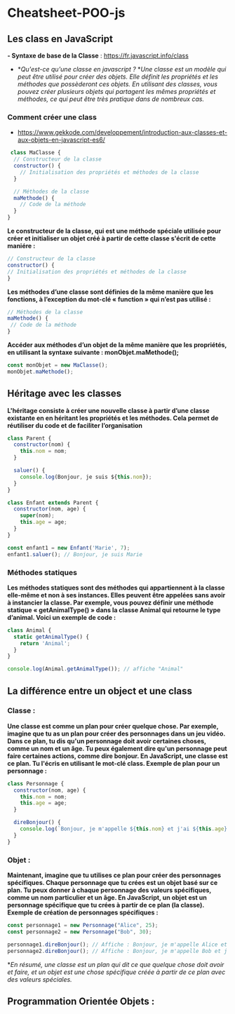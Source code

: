 # Cheatsheet-POO-js

## Les class en JavaScript

**- Syntaxe de base de la Classe** : https://fr.javascript.info/class

- **Qu'est-ce qu'une classe en javascript ?*
**Une classe est un modèle qui peut être utilisé pour créer des objets. Elle définit les propriétés et les méthodes que possèderont ces objets. En utilisant des classes, vous pouvez créer plusieurs objets qui partagent les mêmes propriétés et méthodes, ce qui peut être très pratique dans de nombreux cas.*

### Comment créer une class 

- https://www.gekkode.com/developpement/introduction-aux-classes-et-aux-objets-en-javascript-es6/

``` javascript
 class MaClasse {
  // Constructeur de la classe
  constructor() {
    // Initialisation des propriétés et méthodes de la classe
  }

  // Méthodes de la classe
  maMethode() {
    // Code de la méthode
  }
}
```
**Le constructeur de la classe, qui est une méthode spéciale utilisée pour créer et initialiser un objet créé à partir de cette classe s'écrit de cette maniére :**

``` javascript
// Constructeur de la classe
constructor() {
// Initialisation des propriétés et méthodes de la classe
}
```

**Les méthodes d’une classe sont définies de la même manière que les fonctions, à l’exception du mot-clé « function » qui n’est pas utilisé :**

``` javascript
// Méthodes de la classe
maMethode() {
 // Code de la méthode
}
```

**Accéder aux méthodes d’un objet de la même manière que les propriétés, en utilisant la syntaxe suivante : monObjet.maMethode();**

``` javascript
const monObjet = new MaClasse();
monObjet.maMethode();
```

## Héritage avec les classes

**L'héritage consiste à créer une nouvelle classe à partir d’une classe existante en en héritant les propriétés et les méthodes. Cela permet de réutiliser du code et de faciliter l’organisation**


``` javascript
class Parent {
  constructor(nom) {
    this.nom = nom;
  }

  saluer() {
    console.log(Bonjour, je suis ${this.nom});
  }
}

class Enfant extends Parent {
  constructor(nom, age) {
    super(nom);
    this.age = age;
  }
}

const enfant1 = new Enfant('Marie', 7);
enfant1.saluer(); // Bonjour, je suis Marie
```

### Méthodes statiques

**Les méthodes statiques sont des méthodes qui appartiennent à la classe elle-même et non à ses instances. Elles peuvent être appelées sans avoir à instancier la classe. Par exemple, vous pouvez définir une méthode statique « getAnimalType() » dans la classe Animal qui retourne le type d’animal. Voici un exemple de code :** 

``` javascript
class Animal {
  static getAnimalType() {
    return 'Animal';
  }
}

console.log(Animal.getAnimalType()); // affiche "Animal"
```


## La différence entre un object et une class

### Classe :

**Une classe est comme un plan pour créer quelque chose. Par exemple, imagine que tu as un plan pour créer des personnages dans un jeu vidéo.
Dans ce plan, tu dis qu'un personnage doit avoir certaines choses, comme un nom et un âge. Tu peux également dire qu'un personnage peut faire certaines actions, comme dire bonjour.
En JavaScript, une classe est ce plan. Tu l'écris en utilisant le mot-clé class.
Exemple de plan pour un personnage :**

``` javascript
class Personnage {
  constructor(nom, age) {
    this.nom = nom;
    this.age = age;
  }

  direBonjour() {
    console.log(`Bonjour, je m'appelle ${this.nom} et j'ai ${this.age} ans.`);
  }
}
```


### Objet : 

**Maintenant, imagine que tu utilises ce plan pour créer des personnages spécifiques. Chaque personnage que tu crées est un objet basé sur ce plan.
Tu peux donner à chaque personnage des valeurs spécifiques, comme un nom particulier et un âge.
En JavaScript, un objet est un personnage spécifique que tu crées à partir de ce plan (la classe).
Exemple de création de personnages spécifiques :**

``` javascript
const personnage1 = new Personnage("Alice", 25);
const personnage2 = new Personnage("Bob", 30);

personnage1.direBonjour(); // Affiche : Bonjour, je m'appelle Alice et j'ai 25 ans.
personnage2.direBonjour(); // Affiche : Bonjour, je m'appelle Bob et j'ai 30 ans.
```

**En résumé, une classe est un plan qui dit ce que quelque chose doit avoir et faire, et un objet est une chose spécifique créée à partir de ce plan avec des valeurs spéciales.*


## Programmation Orientée Objets :



